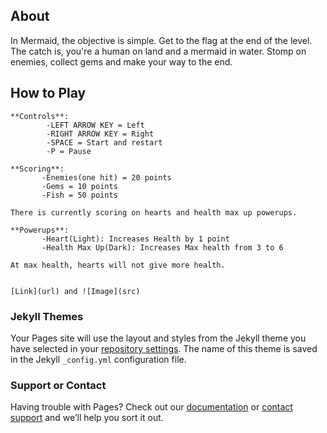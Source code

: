 ## About
In Mermaid, the objective is simple. Get to the flag at the end of the level. The catch is, you're a human on land and a mermaid in water. Stomp on enemies, collect gems and make your way to the end. 


## How to Play
```
**Controls**:
        -LEFT ARROW KEY = Left
        -RIGHT ARROW KEY = Right
        -SPACE = Start and restart
        -P = Pause

**Scoring**:
       -Enemies(one hit) = 20 points
       -Gems = 10 points
       -Fish = 50 points

There is currently scoring on hearts and health max up powerups.

**Powerups**:
       -Heart(Light): Increases Health by 1 point
       -Health Max Up(Dark): Increases Max health from 3 to 6

At max health, hearts will not give more health.

```

```

[Link](url) and ![Image](src)
```


### Jekyll Themes

Your Pages site will use the layout and styles from the Jekyll theme you have selected in your [repository settings](https://github.com/SmolPocketChange/Mermaid/settings). The name of this theme is saved in the Jekyll `_config.yml` configuration file.

### Support or Contact

Having trouble with Pages? Check out our [documentation](https://help.github.com/categories/github-pages-basics/) or [contact support](https://github.com/contact) and we’ll help you sort it out.

